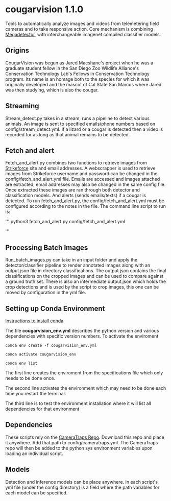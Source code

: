 # cougarvision 1.1.0
Tools to automatically analyze images and videos from telemetering field cameras and to take responsive action. Core mechanism is combining [Megadetector](https://github.com/microsoft/CameraTraps), with interchangeable imagenet compiled classifier models.

## Origins

CougarVision was begun as Jared Macshane's project when he was a
graduate student fellow in the San Diego Zoo Wildlife Alliance's
Conservation Technology Lab's Fellows in Conservation Technology
program. Its name is an homage both to the species for which it was
originally developed and the mascot of Cal State San Marcos where
Jared was then studying, which is also the cougar.

## Streaming
Stream_detect.py takes in a stream, runs a pipeline to detect various animals. An image is sent to specified emails/phone numbers based on config/stream_detect.yml.
If a lizard or a cougar is detected then a video is recorded for as long as that animal remains to be detected.

## Fetch and alert
Fetch_and_alert.py combines two functions to retrieve images from [Strikeforce](https://www.strikeforcewireless.com) site and email addresses. A webscrapper is used to retrieve images from Strikeforce username and password can be changed in the config/fetch_and_alert.yml file. Emails are accessed and images attached are extracted, email addresses may also be changed in the same config file. Once extracted these images
are ran through both detector and classification models. And alerts (sends emails/texts) if a cougar is detected.
To run fetch_and_alert.py, the config/fetch_and_alert.yml must be configured according to the notes in the file. The command line script to run is:

'''
python3 fetch_and_alert.py config/fetch_and_alert.yml

'''

## Processing Batch Images
Run_batch_images.py can take in an input folder and apply the detector/classifier pipeline to render annotated images along with an output.json file in directory classifications. The output.json contains the final classifications on the cropped images and can be used to compare against a ground truth set. There is also an intermediate output.json which holds the crop detections and is used by the script to crop images, this one can be moved by configuration in the yml file.

## Setting up Conda Environment

[Instructions to install conda](https://conda.io/projects/conda/en/latest/user-guide/install/index.html)

The file **cougarvision_env.yml** describes the python version and various dependencies with specific version numbers. To activate the enviroment

```
conda env create -f cougarvision_env.yml

conda activate cougarvision_env

conda env list

```

The first line creates the enviroment from the specifications file which only needs to be done once. 

The second line activates the environment which may need to be done each time you restart the terminal.

The third line is to test the environment installation where it will list all dependencies for that environment

## Dependencies

These scripts rely on the [CameraTraps Repo](https://github.com/microsoft/CameraTraps). Download this repo and place it anywhere. Add that path to config/cameratraps.yml. The CameraTraps repo will then be added to the python sys environment variables upon loading an individual script.

## Models

Detection and inference models can be place anywhere. In each script's yml file (under the config directory) is a field where the path variables for each model can be specified.


